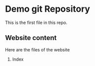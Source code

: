 # Demo git Repository

This is  the first file in this repo.

## Website content
Here are the files of the website
1. Index
